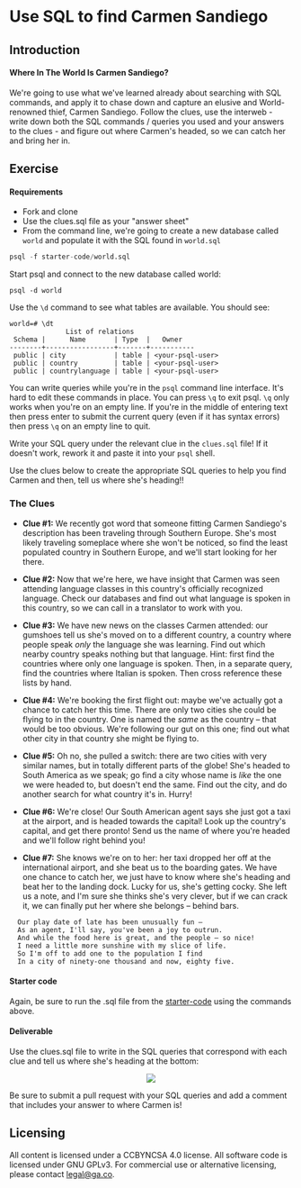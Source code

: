 # Use SQL to find Carmen Sandiego

## Introduction

#### Where In The World Is Carmen Sandiego?

We're going to use what we've learned already about searching with SQL commands, and apply it to chase down and capture an elusive and World-renowned thief, Carmen Sandiego. Follow the clues, use the interweb - write down both the SQL commands / queries you used and your answers to the clues - and figure out where Carmen's headed, so we can catch her and bring her in.

## Exercise

#### Requirements

- Fork and clone
- Use the clues.sql file as your "answer sheet"
- From the command line, we're going to create a new database called `world` and populate it with the SQL found in `world.sql`

```sql
psql -f starter-code/world.sql
```

Start psql and connect to the new database called world:

```
psql -d world
```

Use the `\d` command to see what tables are available. You should see:

```
world=# \dt
              List of relations
 Schema |      Name       | Type  |   Owner
--------+-----------------+-------+-----------
 public | city            | table | <your-psql-user>
 public | country         | table | <your-psql-user>
 public | countrylanguage | table | <your-psql-user>
```

You can write queries while you're in the `psql` command line interface. It's hard
to edit these commands in place. You can press `\q` to exit psql. `\q` only works
when you're on an empty line. If you're in the middle of entering text then press enter
to submit the current query (even if it has syntax errors) then press `\q` on an
empty line to quit.

Write your SQL query under the relevant clue in the `clues.sql` file!
If it doesn't work, rework it and paste it into your `psql` shell.

Use the clues below to create the appropriate SQL queries to help you find Carmen and then, tell us where she's heading!!

### The Clues

- **Clue #1:** We recently got word that someone fitting Carmen Sandiego's description has been traveling through Southern Europe. She's most likely traveling someplace where she won't be noticed, so find the least populated country in Southern Europe, and we'll start looking for her there.

- **Clue #2:** Now that we're here, we have insight that Carmen was seen attending language classes in this country's officially recognized language. Check our databases and find out what language is spoken in this country, so we can call in a translator to work with you.

- **Clue #3:** We have new news on the classes Carmen attended: our gumshoes tell us she's moved on to a different country, a country where people speak _only_ the language she was learning. Find out which nearby country speaks nothing but that language. Hint: first find the countries where only one language is spoken. Then, in a separate query, find the countries where Italian is spoken. Then cross reference these lists by hand.

- **Clue #4:** We're booking the first flight out: maybe we've actually got a chance to catch her this time. There are only two cities she could be flying to in the country. One is named the _same_ as the country – that would be too obvious. We're following our gut on this one; find out what other city in that country she might be flying to.

- **Clue #5:** Oh no, she pulled a switch: there are two cities with very similar names, but in totally different parts of the globe! She's headed to South America as we speak; go find a city whose name is _like_ the one we were headed to, but doesn't end the same. Find out the city, and do another search for what country it's in. Hurry!

- **Clue #6:** We're close! Our South American agent says she just got a taxi at the airport, and is headed towards the capital! Look up the country's capital, and get there pronto! Send us the name of where you're headed and we'll follow right behind you!

- **Clue #7:** She knows we're on to her: her taxi dropped her off at the international airport, and she beat us to the boarding gates. We have one chance to catch her, we just have to know where she's heading and beat her to the landing dock.
  Lucky for us, she's getting cocky. She left us a note, and I'm sure she thinks she's very clever, but if we can crack it, we can finally put her where she belongs – behind bars.

```
  Our play date of late has been unusually fun –
  As an agent, I'll say, you've been a joy to outrun.
  And while the food here is great, and the people – so nice!
  I need a little more sunshine with my slice of life.
  So I'm off to add one to the population I find
  In a city of ninety-one thousand and now, eighty five.
```

#### Starter code

Again, be sure to run the .sql file from the [starter-code](starter-code/world.sql) using the commands above.

#### Deliverable

Use the clues.sql file to write in the SQL queries that correspond with each clue and tell us where she's heading at the bottom:

<p align="center">
  <img src ="example.png">
</p>

Be sure to submit a pull request with your SQL queries and add a comment that includes your answer to where Carmen is!

## Licensing

All content is licensed under a CC­BY­NC­SA 4.0 license.
All software code is licensed under GNU GPLv3. For commercial use or alternative licensing, please contact legal@ga.co.
